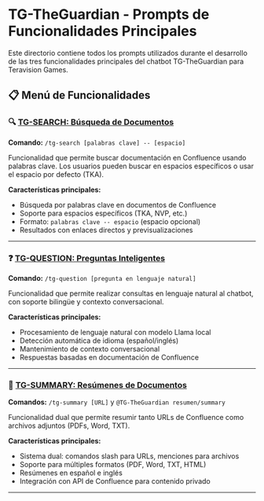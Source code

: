 # TG-TheGuardian - Prompts de Funcionalidades Principales

Este directorio contiene todos los prompts utilizados durante el desarrollo de las tres funcionalidades principales del chatbot TG-TheGuardian para Teravision Games.

## 📋 Menú de Funcionalidades

### 🔍 [TG-SEARCH: Búsqueda de Documentos](./tg-search_prompts.md)
**Comando:** `/tg-search [palabras clave] -- [espacio]`

Funcionalidad que permite buscar documentación en Confluence usando palabras clave. Los usuarios pueden buscar en espacios específicos o usar el espacio por defecto (TKA).

**Características principales:**
- Búsqueda por palabras clave en documentos de Confluence
- Soporte para espacios específicos (TKA, NVP, etc.)
- Formato: `palabras clave -- espacio` (espacio opcional)
- Resultados con enlaces directos y previsualizaciones

---

### ❓ [TG-QUESTION: Preguntas Inteligentes](./tg-question_prompts.md)
**Comando:** `/tg-question [pregunta en lenguaje natural]`

Funcionalidad que permite realizar consultas en lenguaje natural al chatbot, con soporte bilingüe y contexto conversacional.

**Características principales:**
- Procesamiento de lenguaje natural con modelo Llama local
- Detección automática de idioma (español/inglés)
- Mantenimiento de contexto conversacional
- Respuestas basadas en documentación de Confluence

---

### 📄 [TG-SUMMARY: Resúmenes de Documentos](./tg-summary_prompts.md)
**Comandos:** `/tg-summary [URL]` y `@TG-TheGuardian resumen/summary`

Funcionalidad dual que permite resumir tanto URLs de Confluence como archivos adjuntos (PDFs, Word, TXT).

**Características principales:**
- Sistema dual: comandos slash para URLs, menciones para archivos
- Soporte para múltiples formatos (PDF, Word, TXT, HTML)
- Resúmenes en español e inglés
- Integración con API de Confluence para contenido privado

---

